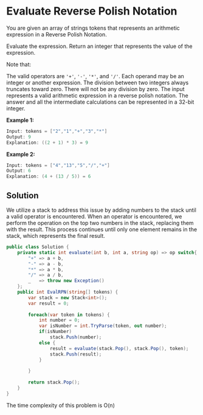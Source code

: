 # Evaluate Reverse Polish Notation
You are given an array of strings tokens that represents an arithmetic expression in a Reverse Polish Notation.

Evaluate the expression. Return an integer that represents the value of the expression.

Note that:

The valid operators are `'+'`, `'-'`, `'*'`, and `'/'`.
Each operand may be an integer or another expression.
The division between two integers always truncates toward zero.
There will not be any division by zero.
The input represents a valid arithmetic expression in a reverse polish notation.
The answer and all the intermediate calculations can be represented in a 32-bit integer.
 

**Example 1:**
```csharp
Input: tokens = ["2","1","+","3","*"]
Output: 9
Explanation: ((2 + 1) * 3) = 9
```
**Example 2:**
```csharp
Input: tokens = ["4","13","5","/","+"]
Output: 6
Explanation: (4 + (13 / 5)) = 6
```

## Solution
We utilize a stack to address this issue by adding numbers to the stack until a valid operator is encountered. When an operator is encountered, we perform the operation on the top two numbers in the stack, replacing them with the result. This process continues until only one element remains in the stack, which represents the final result.
```csharp
public class Solution {
    private static int evaluate(int b, int a, string op) => op switch{
        "+" => a + b,
        "-" => a - b,
        "*" => a * b,
        "/" => a / b,
        _   => throw new Exception()
    };
    public int EvalRPN(string[] tokens) {
        var stack = new Stack<int>();
        var result = 0;
        
        foreach(var token in tokens) {
            int number = 0;
            var isNumber = int.TryParse(token, out number);
            if(isNumber) 
                stack.Push(number);
            else {
                result = evaluate(stack.Pop(), stack.Pop(), token); 
                stack.Push(result);
            }
            
        }
        
        return stack.Pop();
    }
}
```
The time complexity of this problem is O(n)

